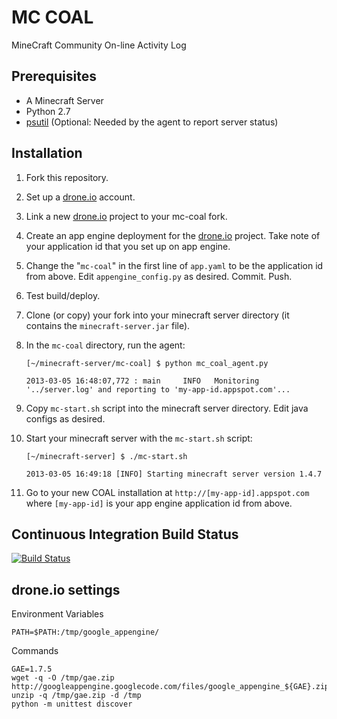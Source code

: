 MC COAL
=======

MineCraft Community On-line Activity Log

Prerequisites
-------------
* A Minecraft Server
* Python 2.7
* [psutil](https://code.google.com/p/psutil/) (Optional: Needed by the agent to report server status)

Installation
------------
1. Fork this repository.
2. Set up a [drone.io](http://drone.io) account.
3. Link a new [drone.io](http://drone.io) project to your mc-coal fork.
4. Create an app engine deployment for the [drone.io](http://drone.io) project. Take note of your application id that you set up on app engine.
5. Change the "`mc-coal`" in the first line of `app.yaml` to be the application id from above. Edit `appengine_config.py` as desired. Commit. Push.
6. Test build/deploy.
7. Clone (or copy) your fork into your minecraft server directory (it contains the `minecraft-server.jar` file).
8. In the `mc-coal` directory, run the agent:

    `[~/minecraft-server/mc-coal] $ python mc_coal_agent.py`

    `2013-03-05 16:48:07,772 : main     INFO   Monitoring '../server.log' and reporting to 'my-app-id.appspot.com'...`

9. Copy `mc-start.sh` script into the minecraft server directory. Edit java configs as desired.
10. Start your minecraft server with the `mc-start.sh` script:

    `[~/minecraft-server] $ ./mc-start.sh`

    `2013-03-05 16:49:18 [INFO] Starting minecraft server version 1.4.7`

11. Go to your new COAL installation at `http://[my-app-id].appspot.com` where `[my-app-id]` is your app engine application id from above.

Continuous Integration Build Status
-----------------------------------
[![Build Status](https://drone.io/github.com/gumptionthomas/mc-coal/status.png)](https://drone.io/github.com/gumptionthomas/mc-coal/latest)

drone.io settings
-----------------
Environment Variables

    PATH=$PATH:/tmp/google_appengine/

Commands

    GAE=1.7.5
    wget -q -O /tmp/gae.zip http://googleappengine.googlecode.com/files/google_appengine_${GAE}.zip
    unzip -q /tmp/gae.zip -d /tmp
    python -m unittest discover
